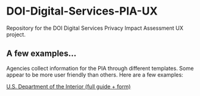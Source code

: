 # DOI-Digital-Services-PIA-UX
Repository for the DOI Digital Services Privacy Impact Assessment UX project.

## A few examples...
Agencies collect information for the PIA through different templates.  Some appear to be more user friendly than others.  Here are a few examples:

[U.S. Department of the Interior (full guide + form)]()


